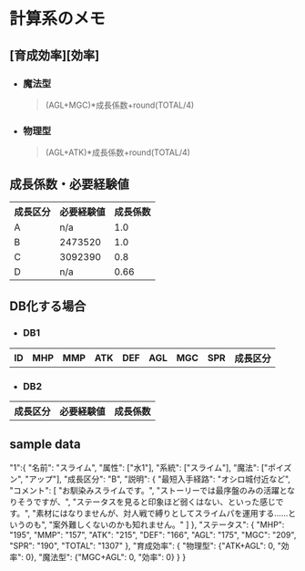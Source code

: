 # 計算系のメモ
## [育成効率][効率]<br>
* ### 魔法型<br>
    > (AGL+MGC)*成長係数+round(TOTAL/4) <br>
* ### 物理型<br>
    > (AGL+ATK)*成長係数+round(TOTAL/4)<br>

## 成長係数・必要経験値<br>
<table>
    <tr><th>成長区分</th><th>必要経験値</th><th>成長係数</th></tr>
    <tr><td>A</td><td>n/a</td><td>1.0</td></tr>
    <tr><td>B</td><td>2473520</td><td>1.0</td></tr>
    <tr><td>C</td><td>3092390</td><td>0.8</td></tr>
    <tr><td>D</td><td>n/a</td><td>0.66</td></tr>
</table>

## DB化する場合<br>
* ### DB1<br>
<table><tr>
    <th>ID</th>
    <th>MHP</th>
    <th>MMP</th>
    <th>ATK</th>
    <th>DEF</th>
    <th>AGL</th>
    <th>MGC</th>
    <th>SPR</th>
    <th>成長区分</th>
</tr></table>

* ### DB2<br>
<table><tr>
    <th>成長区分</th>
    <th>必要経験値</th>
    <th>成長係数</th>
</tr></table>

## sample data
"1":{
    "名前": "スライム", 
    "属性": ["水1"], 
    "系統": ["スライム"], 
    "魔法": ["ポイズン", "アップ"], 
    "成長区分": "B", 
    "説明": {
        "最短入手経路": "オシロ城付近など", 
        "コメント": [
            "お馴染みスライムです。", 
            "ストーリーでは最序盤のみの活躍となりそうですが、", 
            "ステータスを見ると印象ほど弱くはない、といった感じです。", 
            "素材にはなりませんが、対人戦で縛りとしてスライムパを運用する……というのも", 
            "案外難しくないのかも知れません。"
        ]
    }, 
    "ステータス": {
        "MHP": "195", 
        "MMP": "157", 
        "ATK": "215", 
        "DEF": "166", 
        "AGL": "175", 
        "MGC": "209", 
        "SPR": "190", 
        "TOTAL": "1307"
    }, 
    "育成効率": {
        "物理型": {"ATK+AGL": 0, "効率": 0}, 
        "魔法型": {"MGC+AGL": 0, "効率": 0}
    }
}